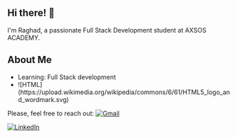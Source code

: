 

<h2>Hi there! 👋</h2>
I'm Raghad, a passionate Full Stack Development student at AXSOS ACADEMY. 
<h2>About Me</h2>
<ul>
 <li> Learning: Full Stack development</li>
 <li>![HTML](https://upload.wikimedia.org/wikipedia/commons/6/61/HTML5_logo_and_wordmark.svg)
</li>

 
</ul>

Please, feel free to reach out:
[![Gmail](https://example.com/gmail-icon.png)](mailto:your.email@gmail.com)

[![LinkedIn](https://example.com/linkedin-icon.png)](https://www.linkedin.com/in/your-linkedin-profile)






<!---
RaghadAbuRahma/RaghadAbuRahma is a ✨ special ✨ repository because its `README.md` (this file) appears on your GitHub profile.
You can click the Preview link to take a look at your changes.
--->
